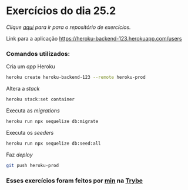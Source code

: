 # Exercícios do dia 25.2
_Clique [aqui](https://github.com/JonathanRei5/trybe-exercicios/tree/main/modulo-03-desenvolvimento-back-end/bloco-25-deployment/dia-02-deploy-docker-e-heroku) para ir para o repositório de exercícios._

Link para a aplicação https://heroku-backend-123.herokuapp.com/users

### Comandos utilizados:

Cria um _app_ Heroku
```bash
heroku create heroku-backend-123 --remote heroku-prod
```

Altera a _stack_
```bash
heroku stack:set container
```

Executa as _migrations_
```bash
heroku run npx sequelize db:migrate
```

Executa os _seeders_
```bash
heroku run npx sequelize db:seed:all
```

Faz _deploy_
```bash
git push heroku-prod
```

### Esses exercícios foram feitos por [min](https://www.linkedin.com/in/jonathan-r-andrade/) na [Trybe](https://www.betrybe.com/)
